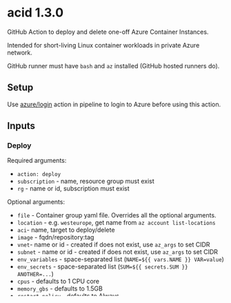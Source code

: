 # acid 1.3.0

GitHub Action to deploy and delete one-off Azure Container Instances.

Intended for short-living Linux container workloads in private Azure network.

GitHub runner must have `bash` and `az` installed (GitHub hosted runners do).

## Setup

Use [azure/login](https://github.com/Azure/login) action in pipeline to login
to Azure before using this action.

## Inputs

### Deploy

Required arguments:

- `action: deploy`
- `subscription` - name, resource group must exist
- `rg` - name or id, subscription must exist

Optional arguments:

- `file` - Container group yaml file. Overrides all the optional arguments.
- `location` - e.g. `westeurope`, get name from `az account list-locations`
- `aci`- name, target to deploy/delete
- `image` - fqdn/repository:tag
- `vnet`- name or id - created if does not exist, use `az_args` to set CIDR
- `subnet` - name or id - created if does not exist, use `az_args` to set CIDR
- `env_variables` - space-separated list (`NAME=${{ vars.NAME }} VAR=value`)
- `env_secrets` - space-separated list (`SUM=${{ secrets.SUM }} ANOTHER=...`)
- `cpus` - defaults to 1 CPU core
- `memory_gbs` - defaults to 1.5GB
- `restart_policy` - defaults to Always
- `law` - existing Log Analytics Workspace name or id
- `law_key` - Log Analytics Workspace primary or secondary key
- `cmd` - Command to run in container. String. Overrides Dockerfile `CMD`.
- `az_args` - Azure CLI arguments. May extend or override previous arguments.

See `az container create --help` for detailed description on arguments.

Example:

```yaml
uses: alkue-com/acid@1.3.0
with:
  action: deploy
  subscription: ${{ vars.SUBSCRIPTION }}
  location: ${{ vars.LOCATION }}
  rg: ${{ vars.RG }}
  aci: ${{ vars.ACI }}
  image: fqdn/repository:tag
  vnet: ${{ vars.VNET }}
  subnet: ${{ vars.SUBNET }}
```

### Delete

Required arguments:

- `action: delete`
- `subscription`
- `rg`
- `aci`

Optional arguments:

- `az_args` - any Azure CLI arguments (may extend or override previous)

See `az container delete --help` for detailed description on arguments.

Example:

```yaml
uses: alkue-com/acid@1.3.0
with:
  action: delete
  subscription: ${{ vars.SUBSCRIPTION }}
  rg: ${{ vars.RG }}
  aci: ${{ vars.ACI }}
```

## Outputs

Always returned:

- `vnet`: Virtual network name where ACI was deployed to or deleted from
- `subnet`: Subnet name where ACI was deployed to or deleted from

### After deploy

Example:

```yaml
    steps:
    - name: Deploy ACI
      id: deploy
      uses: alkue-com/acid@1.3.0
      with:
        action: deploy
        ...

    - name: Output subnet ACI was deployed to
      run: echo ${{ steps.deploy.outputs.subnet }}
```

### After delete

Example:

```yaml
    steps:
    - name: Delete ACI
      id: delete
      uses: alkue-com/acid@1.3.0
      with:
        action: delete
        ...

    - name: Output subnet ACI was deleted from
      run: echo ${{ steps.delete.outputs.subnet }}
```
